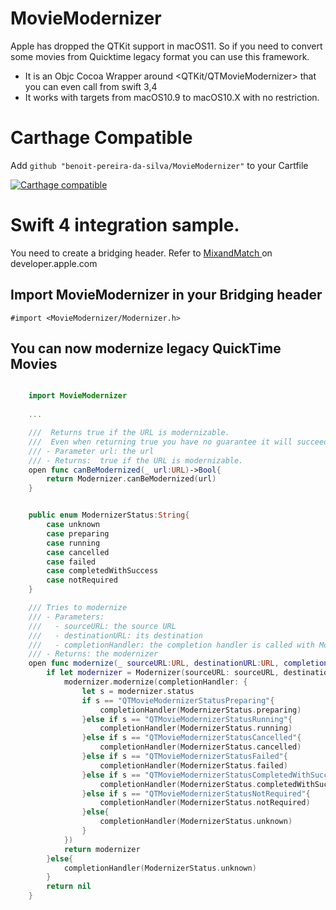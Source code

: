 # MovieModernizer

Apple has dropped the QTKit support in macOS11. So if you need to convert some movies from Quicktime legacy format you can use this framework.

- It is an Objc Cocoa Wrapper around <QTKit/QTMovieModernizer> that you can even call from swift 3,4
- It works with targets from macOS10.9 to macOS10.X with no restriction. 


# Carthage Compatible

Add  `github "benoit-pereira-da-silva/MovieModernizer"` to your Cartfile


[![Carthage compatible](https://img.shields.io/badge/Carthage-compatible-4BC51D.svg?style=flat)](https://github.com/Carthage/Carthage)


# Swift 4 integration sample.

You need to create a bridging header. Refer to [ MixandMatch ](https://developer.apple.com/library/content/documentation/Swift/Conceptual/BuildingCocoaApps/MixandMatch.html) on developer.apple.com

## Import MovieModernizer in your Bridging header

```
#import <MovieModernizer/Modernizer.h>
```

## You can now modernize legacy QuickTime Movies


```swift

    import MovieModernizer
    
    ...

 	///  Returns true if the URL is modernizable.
    ///  Even when returning true you have no guarantee it will succeed
    /// - Parameter url: the url
    /// - Returns:  true if the URL is modernizable.
    open func canBeModernized(_ url:URL)->Bool{
        return Modernizer.canBeModernized(url)
    }


    public enum ModernizerStatus:String{
        case unknown
        case preparing
        case running
        case cancelled
        case failed
        case completedWithSuccess
        case notRequired
    }

    /// Tries to modernize
    /// - Parameters:
    ///   - sourceURL: the source URL
    ///   - destinationURL: its destination
    ///   - completionHandler: the completion handler is called with ModernizerStatus.unknown if the modernizer fails to be initialized
    /// - Returns: the modernizer
    open func modernize(_ sourceURL:URL, destinationURL:URL, completionHandler:@escaping(_ status:ModernizerStatus)->())->Modernizer?{
        if let modernizer = Modernizer(sourceURL: sourceURL, destinationURL: destinationURL){
            modernizer.modernize(completionHandler: {
                let s = modernizer.status
                if s == "QTMovieModernizerStatusPreparing"{
                    completionHandler(ModernizerStatus.preparing)
                }else if s == "QTMovieModernizerStatusRunning"{
                    completionHandler(ModernizerStatus.running)
                }else if s == "QTMovieModernizerStatusCancelled"{
                    completionHandler(ModernizerStatus.cancelled)
                }else if s == "QTMovieModernizerStatusFailed"{
                    completionHandler(ModernizerStatus.failed)
                }else if s == "QTMovieModernizerStatusCompletedWithSuccess"{
                    completionHandler(ModernizerStatus.completedWithSuccess)
                }else if s == "QTMovieModernizerStatusNotRequired"{
                    completionHandler(ModernizerStatus.notRequired)
                }else{
                    completionHandler(ModernizerStatus.unknown)
                }
            })
            return modernizer
        }else{
            completionHandler(ModernizerStatus.unknown)
        }
        return nil
    }


```

